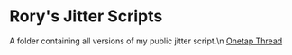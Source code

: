 # Rory's Jitter Scripts

A folder containing all versions of my public jitter script.\n
[Onetap Thread](https://onetap.su/threads/release-rorys-customizable-jitter-v2-1-unhittable-updated-12-04-2019.12780/)
